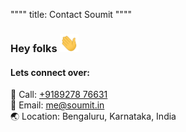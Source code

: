 """"
title: Contact Soumit
""""

### Hey folks <img src="https://raw.githubusercontent.com/ABSphreak/ABSphreak/master/gifs/Hi.gif" width="30px">

#### Lets connect over:
🤙 Call: [+9189278 76631](tel:+918927876631)
<br>
💌 Email: [me@soumit.in](mailto:me@soumit.in)
<br>
🌏 Location: Bengaluru, Karnataka, India